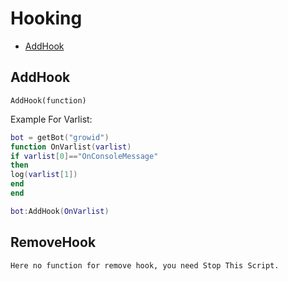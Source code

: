 # Hooking
* [AddHook](#addhook)

## AddHook
`AddHook(function)`

Example For Varlist:
```lua
bot = getBot("growid")
function OnVarlist(varlist)
if varlist[0]=="OnConsoleMessage"
then
log(varlist[1])
end
end

bot:AddHook(OnVarlist)
```

## RemoveHook
```Here no function for remove hook, you need Stop This Script.```
